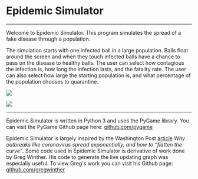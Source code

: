 # Epidemic Simulator

---

Welcome to Epidemic Simulator. This program simulates the spread of a fake disease through a population. 

The simulation starts with one infected ball in a large population. Balls float around the screen
and when they touch infected balls have a chance to pass on the disease to healthy balls. The user
can select how contagious the infection is, how long the infection lasts, and the fatality rate. The user can also select how large the starting population is, and what percentage of the population chooses to quarantine.

![](https://github.com/SJEllard/Disease-Simulation/blob/master/images/menugif.png)

![](https://github.com/SJEllard/Disease-Simulation/blob/master/images/gif1.gif)

---

Epidemic Simulator is written in Python 3 and uses the PyGame library. You can visit the PyGame Github page here: <a href="https://github.com/pygame" target="_top">github.com/pygame</a>

Epidemic Simulator is largely inspired by the Washington Post <a href="https://www.washingtonpost.com/graphics/2020/world/corona-simulator/" target="_top">article</a> <i>Why outbreaks like coronavirus spread exponentially, and how to “flatten the curve”</i>. Some code used in Epidemic Simulator is derivative of work done by Greg Winther. His code to generate the live updating graph was especially useful. To view Greg's work you can visit his Github page: <a href="https://github.com/gregwinther" target="_top">github.com/gregwinther</a>
 

